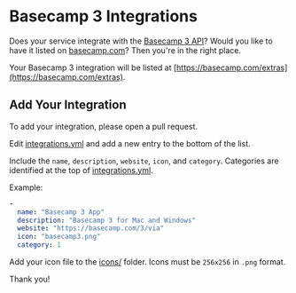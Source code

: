 # Basecamp 3 Integrations

Does your service integrate with the [Basecamp 3 API](https://github.com/basecamp/bc3-api)? Would you like to have it listed on [basecamp.com](https://basecamp.com)? Then you're in the right place.

Your Basecamp 3 integration will be listed at [https://basecamp.com/extras](https://basecamp.com/extras).

## Add Your Integration

To add your integration, please open a pull request.

Edit [integrations.yml](integrations.yml) and add a new entry to the bottom of the list.

Include the `name`, `description`, `website`, `icon`, and `category`. Categories are identified at the top of [integrations.yml](integrations.yml).

Example:
```yaml
-
  name: "Basecamp 3 App"
  description: "Basecamp 3 for Mac and Windows"
  website: "https://basecamp.com/3/via"
  icon: "basecamp3.png"
  category: 1
```

Add your icon file to the [icons/](icons/) folder. Icons must be `256x256` in `.png` format.

Thank you!
